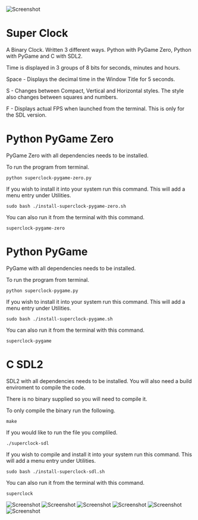 ![Screenshot](screenshots/compact1.png)

# Super Clock
A Binary Clock. Written 3 different ways. Python with PyGame Zero, Python with PyGame and C with SDL2.

Time is displayed in 3 groups of 8 bits for seconds, minutes and hours.

Space - Displays the decimal time in the Window Title for 5 seconds.

S - Changes between Compact, Vertical and Horizontal styles. The style also changes between squares and numbers.

F - Displays actual FPS when launched from the terminal. This is only for the SDL version.

# Python PyGame Zero

PyGame Zero with all dependencies needs to be installed.

To run the program from terminal.

    python superclock-pygame-zero.py


If you wish to install it into your system run this command. This will add a menu entry under Utilities.

    sudo bash ./install-superclock-pygame-zero.sh


You can also run it from the terminal with this command.

    superclock-pygame-zero


# Python PyGame

PyGame with all dependencies needs to be installed.

To run the program from terminal.

    python superclock-pygame.py


If you wish to install it into your system run this command. This will add a menu entry under Utilities.

    sudo bash ./install-superclock-pygame.sh


You can also run it from the terminal with this command.

    superclock-pygame


# C SDL2

SDL2 with all dependencies needs to be installed. You will also need a build enviroment to compile the code.

There is no binary supplied so you will need to compile it.

To only compile the binary run the following.

    make


If you would like to run the file you compliled.

    ./superclock-sdl


If you wish to compile and install it into your system run this command. This will add a menu entry under Utilities.

    sudo bash ./install-superclock-sdl.sh


You can also run it from the terminal with this command.

    superclock

![Screenshot](screenshots/compact3.png)
![Screenshot](screenshots/vertical1.png)
![Screenshot](screenshots/horizontal1.png)
![Screenshot](screenshots/compact2.png)
![Screenshot](screenshots/vertical2.png)
![Screenshot](screenshots/horizontal2.png)
